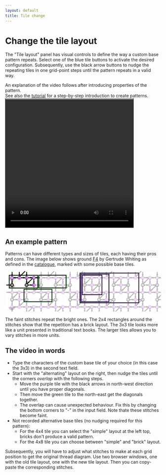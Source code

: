 ```yaml
---
layout: default
title: Tile change
---
```

Change the tile layout
======================

The "Tile layout" panel has visual controls to 
define the way a custom base pattern repeats.
Select one of the blue tile buttons to activate the desired configuration.
Subsequently, use the black arrow buttons to nudge the repeating tiles in one grid-point steps 
until the pattern repeats in a valid way.

An explanation of the video follows after introducing properties of the pattern.  
See also the [tutorial](Advanced) for a step-by-step introduction to create patterns.  
<video width="414" height="414" controls style="border: 1px solid; padding-top: 2px;">
    <source src="images/brick-to-overlap-animation.mp4" type="video/mp4">
    Your browser does not support an inline <a href="images/brick-to-overlap-animation.mp4">video</a>.
</video>

An example pattern
------------------

Patterns can have different types and sizes of tiles, each having their pros and cons.
The image below shows ground [F4](https://d-bl.github.io/GroundForge/tiles?whiting=F4_P180&patchWidth=9&patchHeight=9&d1=ctc&c1=ctc&b1=ctc&a1=ctc&d2=ctc&c2=ctcllctc&a2=ctcrrctc&tile=1483,8-48&footsideStitch=ctctt&tileStitch=ctc&headsideStitch=ctctt&shiftColsSW=-2&shiftRowsSW=2&shiftColsSE=2&shiftRowsSE=2)
by Gertrude Whiting as defined in the [catalogue](/gw-lace-to-gf),
marked with some possible base tiles. 

![](images/brick-to-overlap-prepare.png)

The faint stitches repeat the bright ones. The 2x4 rectangles around the stitches show that the repetition has a brick layout.
The 3x3 tile looks more like a unit presented in traditional text books.
The larger tiles allows you to vary stitches in more units. 

The video in words
------------------

* Type the characters of the custom base tile of your choice (in this case the 3x3) in the second text field.
* Start with the "alternating" layout on the right, 
    then nudge the tiles until the corners _overlap_ with the following steps.
  * Move the purple tile with the black arrows in north-west direction until you have proper diagonals.
  * Then move the green tile to the north-east get the diagonals together.
  * The overlap can cause unexpected behaviour. 
    Fix this by changing the bottom corners to "-" in the input field.
    Note thate these stitches become faint.
* Not recorded alternative base tiles (no nudging required for this pattern):
  * For the 4x4 tile you can select the "simple" layout at the left top, bricks don't produce a valid pattern.
  * For the 4x8 tile you can choose between "simple" and "brick" layout.

Subsequently, you will have to adjust what stitches to make at each grid position to get the original thread diagram.
Use two browser windows, one with the old tile layout, one with the new tile layout.
Then you can copy-paste the corresponding stitches.

